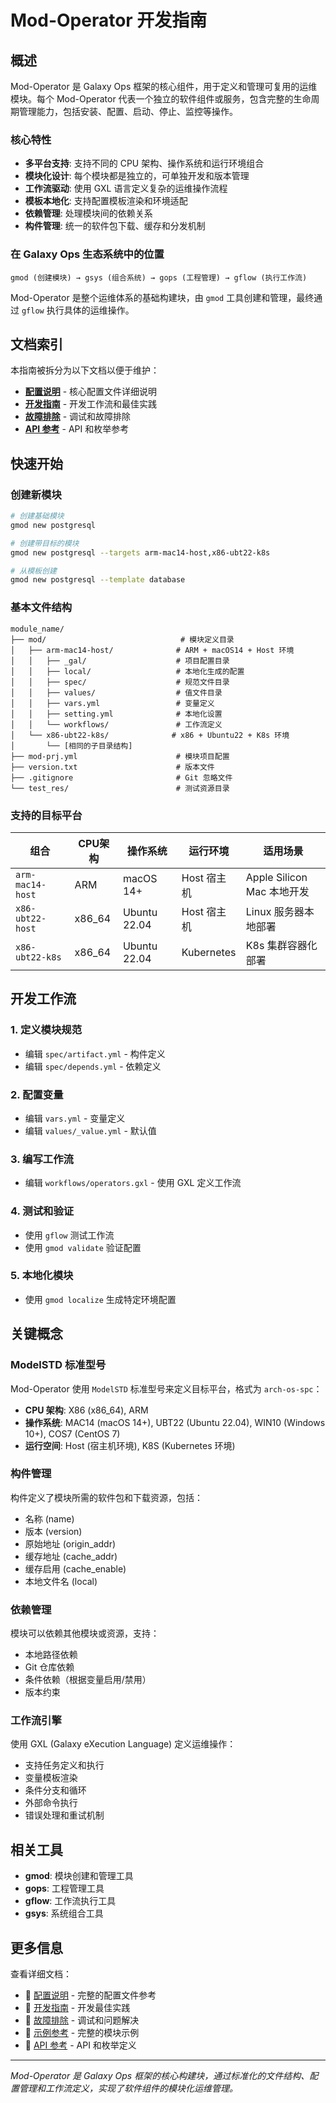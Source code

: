 # Mod-Operator 开发指南

## 概述

Mod-Operator 是 Galaxy Ops 框架的核心组件，用于定义和管理可复用的运维模块。每个 Mod-Operator 代表一个独立的软件组件或服务，包含完整的生命周期管理能力，包括安装、配置、启动、停止、监控等操作。

### 核心特性

- **多平台支持**: 支持不同的 CPU 架构、操作系统和运行环境组合
- **模块化设计**: 每个模块都是独立的，可单独开发和版本管理
- **工作流驱动**: 使用 GXL 语言定义复杂的运维操作流程
- **模板本地化**: 支持配置模板渲染和环境适配
- **依赖管理**: 处理模块间的依赖关系
- **构件管理**: 统一的软件包下载、缓存和分发机制

### 在 Galaxy Ops 生态系统中的位置

```
gmod (创建模块) → gsys (组合系统) → gops (工程管理) → gflow (执行工作流)
```

Mod-Operator 是整个运维体系的基础构建块，由 `gmod` 工具创建和管理，最终通过 `gflow` 执行具体的运维操作。

## 文档索引

本指南被拆分为以下文档以便于维护：

- **[配置说明](./CONFIGURATION.md)** - 核心配置文件详细说明
- **[开发指南](./DEVELOPMENT.md)** - 开发工作流和最佳实践
- **[故障排除](./TROUBLESHOOTING.md)** - 调试和故障排除
- **[API 参考](./REFERENCE.md)** - API 和枚举参考

## 快速开始

### 创建新模块

```bash
# 创建基础模块
gmod new postgresql

# 创建带目标的模块
gmod new postgresql --targets arm-mac14-host,x86-ubt22-k8s

# 从模板创建
gmod new postgresql --template database
```

### 基本文件结构

```
module_name/
├── mod/                              # 模块定义目录
│   ├── arm-mac14-host/              # ARM + macOS14 + Host 环境
│   │   ├── _gal/                    # 项目配置目录
│   │   ├── local/                   # 本地化生成的配置
│   │   ├── spec/                    # 规范文件目录
│   │   ├── values/                  # 值文件目录
│   │   ├── vars.yml                 # 变量定义
│   │   ├── setting.yml              # 本地化设置
│   │   └── workflows/               # 工作流定义
│   └── x86-ubt22-k8s/              # x86 + Ubuntu22 + K8s 环境
│       └── [相同的子目录结构]
├── mod-prj.yml                      # 模块项目配置
├── version.txt                      # 版本文件
├── .gitignore                       # Git 忽略文件
└── test_res/                        # 测试资源目录
```

### 支持的目标平台

| 组合 | CPU架构 | 操作系统 | 运行环境 | 适用场景 |
|------|---------|----------|----------|----------|
| `arm-mac14-host` | ARM | macOS 14+ | Host 宿主机 | Apple Silicon Mac 本地开发 |
| `x86-ubt22-host` | x86_64 | Ubuntu 22.04 | Host 宿主机 | Linux 服务器本地部署 |
| `x86-ubt22-k8s` | x86_64 | Ubuntu 22.04 | Kubernetes | K8s 集群容器化部署 |

## 开发工作流

### 1. 定义模块规范
- 编辑 `spec/artifact.yml` - 构件定义
- 编辑 `spec/depends.yml` - 依赖定义

### 2. 配置变量
- 编辑 `vars.yml` - 变量定义
- 编辑 `values/_value.yml` - 默认值

### 3. 编写工作流
- 编辑 `workflows/operators.gxl` - 使用 GXL 定义工作流

### 4. 测试和验证
- 使用 `gflow` 测试工作流
- 使用 `gmod validate` 验证配置

### 5. 本地化模块
- 使用 `gmod localize` 生成特定环境配置

## 关键概念

### ModelSTD 标准型号

Mod-Operator 使用 `ModelSTD` 标准型号来定义目标平台，格式为 `arch-os-spc`：

- **CPU 架构**: X86 (x86_64), ARM
- **操作系统**: MAC14 (macOS 14+), UBT22 (Ubuntu 22.04), WIN10 (Windows 10+), COS7 (CentOS 7)
- **运行空间**: Host (宿主机环境), K8S (Kubernetes 环境)

### 构件管理

构件定义了模块所需的软件包和下载资源，包括：

- 名称 (name)
- 版本 (version)
- 原始地址 (origin_addr)
- 缓存地址 (cache_addr)
- 缓存启用 (cache_enable)
- 本地文件名 (local)

### 依赖管理

模块可以依赖其他模块或资源，支持：

- 本地路径依赖
- Git 仓库依赖
- 条件依赖（根据变量启用/禁用）
- 版本约束

### 工作流引擎

使用 GXL (Galaxy eXecution Language) 定义运维操作：

- 支持任务定义和执行
- 变量模板渲染
- 条件分支和循环
- 外部命令执行
- 错误处理和重试机制

## 相关工具

- **gmod**: 模块创建和管理工具
- **gops**: 工程管理工具
- **gflow**: 工作流执行工具
- **gsys**: 系统组合工具

## 更多信息

查看详细文档：

- 📖 [配置说明](./CONFIGURATION.md) - 完整的配置文件参考
- 📖 [开发指南](./DEVELOPMENT.md) - 开发最佳实践
- 📖 [故障排除](./TROUBLESHOOTING.md) - 调试和问题解决
- 📖 [示例参考](./EXAMPLES.md) - 完整的模块示例
- 📖 [API 参考](./REFERENCE.md) - API 和枚举定义

---

*Mod-Operator 是 Galaxy Ops 框架的核心构建块，通过标准化的文件结构、配置管理和工作流定义，实现了软件组件的模块化运维管理。*
